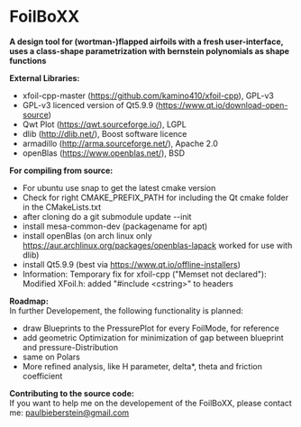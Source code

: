 # FoilBoXX
__A design tool for (wortman-)flapped airfoils with a fresh user-interface, uses a class-shape parametrization with bernstein polynomials as shape functions__

__External Libraries:__
- xfoil-cpp-master (https://github.com/kamino410/xfoil-cpp), GPL-v3
- GPL-v3 licenced version of Qt5.9.9 (https://www.qt.io/download-open-source)
- Qwt Plot (https://qwt.sourceforge.io/), LGPL
- dlib (http://dlib.net/), Boost software licence
- armadillo (http://arma.sourceforge.net/), Apache 2.0
- openBlas (https://www.openblas.net/), BSD

__For compiling from source:__
- For ubuntu use snap to get the latest cmake version
- Check for right CMAKE_PREFIX_PATH for including the Qt cmake folder in the CMakeLists.txt
- after cloning do a git submodule update --init
- install mesa-common-dev (packagename for apt)
- install openBlas (on arch linux only https://aur.archlinux.org/packages/openblas-lapack worked for use with dlib)
- install Qt5.9.9 (best via https://www.qt.io/offline-installers)
- Information: Temporary fix for xfoil-cpp ("Memset not declared"): Modified XFoil.h: added "#include \<cstring\>" to headers

__Roadmap:__\
In further Developement, the following functionality is planned:
- draw Blueprints to the PressurePlot for every FoilMode, for reference
- add geometric Optimization for minimization of gap between blueprint and pressure-Distribution
- same on Polars
- More refined analysis, like H parameter, delta*, theta and friction coefficient

__Contributing to the source code:__\
If you want to help me on the developement of the FoilBoXX, please contact me:
paulbieberstein@gmail.com
